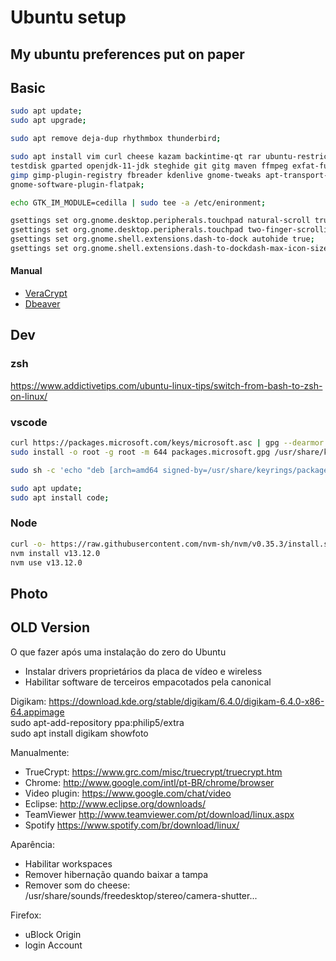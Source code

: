 # Ubuntu setup

My ubuntu preferences put on paper
---

## Basic

``` bash
sudo apt update;  
sudo apt upgrade;  

sudo apt remove deja-dup rhythmbox thunderbird;  

sudo apt install vim curl cheese kazam backintime-qt rar ubuntu-restricted-extras build-essential \  
testdisk gparted openjdk-11-jdk steghide git gitg maven ffmpeg exfat-fuse exfat-utils flatpak \  
gimp gimp-plugin-registry fbreader kdenlive gnome-tweaks apt-transport-https zsh zsh-common darktable\  
gnome-software-plugin-flatpak;

echo GTK_IM_MODULE=cedilla | sudo tee -a /etc/enironment;  

gsettings set org.gnome.desktop.peripherals.touchpad natural-scroll true;
gsettings set org.gnome.desktop.peripherals.touchpad two-finger-scrolling-enabled true;
gsettings set org.gnome.shell.extensions.dash-to-dock autohide true;  
gsettings set org.gnome.shell.extensions.dash-to-dockdash-max-icon-size 32;  

```
#### Manual

- [VeraCrypt](https://www.veracrypt.fr/en/Downloads.html)  
- [Dbeaver](https://dbeaver.io/download)


## Dev

### zsh

https://www.addictivetips.com/ubuntu-linux-tips/switch-from-bash-to-zsh-on-linux/


### vscode

``` bash
curl https://packages.microsoft.com/keys/microsoft.asc | gpg --dearmor > packages.microsoft.gpg  
sudo install -o root -g root -m 644 packages.microsoft.gpg /usr/share/keyrings/  

sudo sh -c 'echo "deb [arch=amd64 signed-by=/usr/share/keyrings/packages.microsoft.gpg] https://packages.microsoft.com/repos/vscode stable main" > /etc/apt/sources.list.d/vscode.list'

sudo apt update;
sudo apt install code;

```

### Node

``` bash
curl -o- https://raw.githubusercontent.com/nvm-sh/nvm/v0.35.3/install.sh | zsh
nvm install v13.12.0
nvm use v13.12.0

```


## Photo


## OLD Version

O que fazer após uma instalação do zero do Ubuntu
- Instalar drivers proprietários da placa de vídeo e wireless
- Habilitar software de terceiros empacotados pela canonical  

Digikam:
  https://download.kde.org/stable/digikam/6.4.0/digikam-6.4.0-x86-64.appimage  
	sudo apt-add-repository ppa:philip5/extra  
	sudo apt install digikam showfoto  
	

Manualmente:
- TrueCrypt: https://www.grc.com/misc/truecrypt/truecrypt.htm
- Chrome: http://www.google.com/intl/pt-BR/chrome/browser
- Video plugin: https://www.google.com/chat/video
- Eclipse: http://www.eclipse.org/downloads/
- TeamViewer http://www.teamviewer.com/pt/download/linux.aspx
- Spotify https://www.spotify.com/br/download/linux/
  
Aparência:
- Habilitar workspaces
- Remover hibernação quando baixar a tampa
- Remover som do cheese: /usr/share/sounds/freedesktop/stereo/camera-shutter...
  
Firefox:
- uBlock Origin
- login Account
